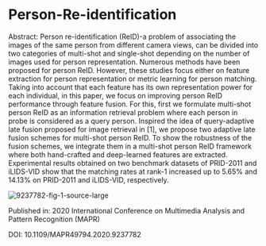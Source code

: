 # Person-Re-identification
Abstract:
Person re-identification (ReID)-a problem of associating the images of the same person from different camera views, can be divided into two categories of multi-shot and single-shot depending on the number of images used for person representation. Numerous methods have been proposed for person ReID. However, these studies focus either on feature extraction for person representation or metric learning for person matching. Taking into account that each feature has its own representation power for each individual, in this paper, we focus on improving person ReID performance through feature fusion. For this, first we formulate multi-shot person ReID as an information retrieval problem where each person in probe is considered as a query person. Inspired the idea of query-adaptive late fusion proposed for image retrieval in [1], we propose two adaptive late fusion schemes for multi-shot person ReID. To show the robustness of the fusion schemes, we integrate them in a multi-shot person ReID framework where both hand-crafted and deep-learned features are extracted. Experimental results obtained on two benchmark datasets of PRID-2011 and iLIDS-VID show that the matching rates at rank-1 increased up to 5.65% and 14.13% on PRID-2011 and iLIDS-VID, respectively.

![9237782-fig-1-source-large](https://user-images.githubusercontent.com/35287087/144716566-3a6f2ebf-a8db-4f8e-ab33-1e5e395db36a.gif)


Published in: 2020 International Conference on Multimedia Analysis and Pattern Recognition (MAPR)


DOI: 10.1109/MAPR49794.2020.9237782
